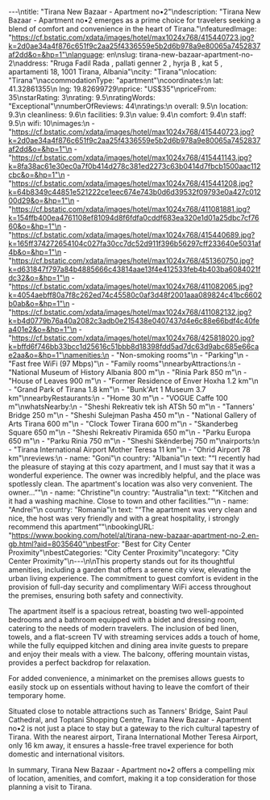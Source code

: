 ---\ntitle: "Tirana New Bazaar - Apartment no•2"\ndescription: "Tirana New Bazaar - Apartment no•2 emerges as a prime choice for travelers seeking a blend of comfort and convenience in the heart of Tirana."\nfeaturedImage: "https://cf.bstatic.com/xdata/images/hotel/max1024x768/415440723.jpg?k=2d0ae34a4f876c651f9c2aa25f4336559e5b2d6b978a9e80065a7452837af2dd&o=&hp=1"\nlanguage: en\nslug: tirana-new-bazaar-apartment-no-2\naddress: "Rruga Fadil Rada , pallati genner 2 , hyrja B , kat 5 , apartamenti 18, 1001 Tirana, Albania"\ncity: "Tirana"\nlocation: "Tirana"\naccommodationType: "apartment"\ncoordinates:\n  lat: 41.32861355\n  lng: 19.82699729\nprice: "US$35"\npriceFrom: 35\nstarRating: 3\nrating: 9.5\nratingWords: "Exceptional"\nnumberOfReviews: 44\nratings:\n  overall: 9.5\n  location: 9.3\n  cleanliness: 9.6\n  facilities: 9.3\n  value: 9.4\n  comfort: 9.4\n  staff: 9.5\n  wifi: 10\nimages:\n  - "https://cf.bstatic.com/xdata/images/hotel/max1024x768/415440723.jpg?k=2d0ae34a4f876c651f9c2aa25f4336559e5b2d6b978a9e80065a7452837af2dd&o=&hp=1"\n  - "https://cf.bstatic.com/xdata/images/hotel/max1024x768/415441143.jpg?k=8fa38ac61e30ec0a7f0b414d278c381ed2273c63b0414d7fbcb1500aac112cbc&o=&hp=1"\n  - "https://cf.bstatic.com/xdata/images/hotel/max1024x768/415441208.jpg?k=64b8349c44851e521222ce1eec674e743b0d6d39532f09793e0a427c01200d29&o=&hp=1"\n  - "https://cf.bstatic.com/xdata/images/hotel/max1024x768/411081881.jpg?k=154ffb400ea4761108ef81094d8f6fdfa0cddf683ea320e1d01a25dbc7cf7660&o=&hp=1"\n  - "https://cf.bstatic.com/xdata/images/hotel/max1024x768/415440689.jpg?k=165ff374272654104c027fa30cc7dc52d911f396b56297cff233640e5031af4b&o=&hp=1"\n  - "https://cf.bstatic.com/xdata/images/hotel/max1024x768/451360750.jpg?k=d631847f797a84b4885666c43814aae13f4e412533feb4b403ba6084021fdc32&o=&hp=1"\n  - "https://cf.bstatic.com/xdata/images/hotel/max1024x768/411082065.jpg?k=4054aebff80a7f8c262ed74c45580c0af3d48f2001aaa089824c41bc6602b0ab&o=&hp=1"\n  - "https://cf.bstatic.com/xdata/images/hotel/max1024x768/411082132.jpg?k=b4d0779b76a40a2082c3adb0e215438e0407437d4e6c88e66bdf4c40fea401e2&o=&hp=1"\n  - "https://cf.bstatic.com/xdata/images/hotel/max1024x768/425818020.jpg?k=bffd6f746bb33bcc1d25616c51bbb8d18398fdd5ad7dc63d9abc685e66cae2aa&o=&hp=1"\namenities:\n  - "Non-smoking rooms"\n  - "Parking"\n  - "Fast free WiFi (97 Mbps)"\n  - "Family rooms"\nnearbyAttractions:\n  - "National Museum of History Albania 800 m"\n  - "Rinia Park 850 m"\n  - "House of Leaves 900 m"\n  - "Former Residence of Enver Hoxha 1.2 km"\n  - "Grand Park of Tirana 1.8 km"\n  - "Bunk'Art 1 Museum 3.7 km"\nnearbyRestaurants:\n  - "Home 30 m"\n  - "VOGUE Caffe 100 m"\nwhatsNearby:\n  - "Sheshi Rekreativ tek ish ATSh 50 m"\n  - "Tanners' Bridge 250 m"\n  - "Sheshi Sulejman Pasha 450 m"\n  - "National Gallery of Arts Tirana 600 m"\n  - "Clock Tower Tirana 600 m"\n  - "Skanderbeg Square 650 m"\n  - "Sheshi Rekreativ Piramida 650 m"\n  - "Parku Europa 650 m"\n  - "Parku Rinia 750 m"\n  - "Sheshi Skënderbej 750 m"\nairports:\n  - "Tirana International Airport Mother Teresa 11 km"\n  - "Ohrid Airport 78 km"\nreviews:\n  - name: "Goni"\n    country: "Albania"\n    text: "“I recently had the pleasure of staying at this cozy apartment, and I must say that it was a wonderful experience. The owner was incredibly helpful, and the place was spotlessly clean. The apartment's location was also very convenient.
The owner...”"\n  - name: "Christine"\n    country: "Australia"\n    text: "“Kitchen and it had a washing machine.
Close to town and other facilities.”"\n  - name: "Andrei"\n    country: "Romania"\n    text: "“The apartment was very clean and nice, the host was very friendly and with a great hospitality, i strongly recommend this apartment”"\nbookingURL: "https://www.booking.com/hotel/al/tirana-new-bazaar-apartment-no-2.en-gb.html?aid=8035640"\nbestFor: "Best for City Center Proximity"\nbestCategories: "City Center Proximity"\ncategory: "City Center Proximity"\n---\n\nThis property stands out for its thoughtful amenities, including a garden that offers a serene city view, elevating the urban living experience. The commitment to guest comfort is evident in the provision of full-day security and complimentary WiFi access throughout the premises, ensuring both safety and connectivity.

The apartment itself is a spacious retreat, boasting two well-appointed bedrooms and a bathroom equipped with a bidet and dressing room, catering to the needs of modern travelers. The inclusion of bed linen, towels, and a flat-screen TV with streaming services adds a touch of home, while the fully equipped kitchen and dining area invite guests to prepare and enjoy their meals with a view. The balcony, offering mountain vistas, provides a perfect backdrop for relaxation.

For added convenience, a minimarket on the premises allows guests to easily stock up on essentials without having to leave the comfort of their temporary home.

Situated close to notable attractions such as Tanners' Bridge, Saint Paul Cathedral, and Toptani Shopping Centre, Tirana New Bazaar - Apartment no•2 is not just a place to stay but a gateway to the rich cultural tapestry of Tirana. With the nearest airport, Tirana International Mother Teresa Airport, only 16 km away, it ensures a hassle-free travel experience for both domestic and international visitors.

In summary, Tirana New Bazaar - Apartment no•2 offers a compelling mix of location, amenities, and comfort, making it a top consideration for those planning a visit to Tirana.